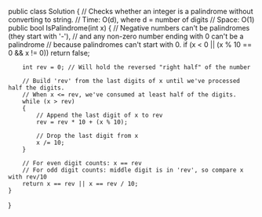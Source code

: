 public class Solution
{
    // Checks whether an integer is a palindrome without converting to string.
    // Time:  O(d), where d = number of digits
    // Space: O(1)
    public bool IsPalindrome(int x)
    {
        // Negative numbers can't be palindromes (they start with '-'),
        // and any non-zero number ending with 0 can't be a palindrome
        // because palindromes can't start with 0.
        if (x < 0 || (x % 10 == 0 && x != 0)) return false;

        int rev = 0; // Will hold the reversed "right half" of the number

        // Build 'rev' from the last digits of x until we've processed half the digits.
        // When x <= rev, we've consumed at least half of the digits.
        while (x > rev)
        {
            // Append the last digit of x to rev
            rev = rev * 10 + (x % 10);

            // Drop the last digit from x
            x /= 10;
        }

        // For even digit counts: x == rev
        // For odd digit counts: middle digit is in 'rev', so compare x with rev/10
        return x == rev || x == rev / 10;
    }
}
